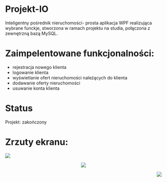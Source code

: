 # Projekt-IO
Inteligentny pośrednik nieruchomości- prosta aplikacja WPF realizująca wybrane funckje, stworzona w ramach projektu na studia, połączona z zewnętrzną bazą MySQL.

# Zaimpelentowane funkcjonalności:
- rejestracja nowego klienta
- logowanie klienta
- wyświetlanie ofert nieruchomości należących do klienta
- dodawanie oferty nieruchomości
- usuwanie konta klienta

# Status
Projekt: zakończony

# Zrzuty ekranu:
<p align="left">
  <img src="Projekt-IO/glowna.png">
</p>
<p align="center">
  <img src="Projekt-IO/dodawanie.png">
</p>
<p align="right">
  <img src="Projekt-IO/panel.png">
</p>

